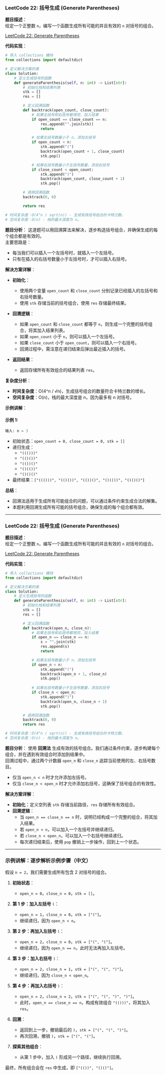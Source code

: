 ### LeetCode 22: 括号生成 (Generate Parentheses)

**题目描述**：  
给定一个正整数 `n`，编写一个函数生成所有可能的并且有效的 `n` 对括号的组合。

[LeetCode 22: Generate Parentheses](https://leetcode.com/problems/generate-parentheses/)

**代码实现**：
```python
# 导入 collections 模块
from collections import defaultdict

# 定义解决方案的类
class Solution:
    # 定义生成括号的函数
    def generateParenthesis(self, n: int) -> List[str]:
        # 初始化栈和结果列表
        stk = []
        res = []

        # 定义回溯函数
        def backtrack(open_count, close_count):
            # 如果左括号和右括号都用完，加入结果
            if open_count == close_count == n:
                res.append("".join(stk))
                return

            # 如果左括号数量小于 n，添加左括号
            if open_count < n:
                stk.append("(")
                backtrack(open_count + 1, close_count)
                stk.pop()

            # 如果右括号数量小于左括号数量，添加右括号
            if close_count < open_count:
                stk.append(")")
                backtrack(open_count, close_count + 1)
                stk.pop()

        # 调用回溯函数
        backtrack(0, 0)

        return res

# 时间复杂度：O(4^n / sqrt(n)) - 生成有效括号组合的卡特兰数。
# 空间复杂度：O(n) - 栈的最大深度为 n。
```

**题目分析**：
这道题可以用回溯算法来解决，逐步构造括号组合，并确保生成的每个组合都是有效的。  
主要思路是：  
- 每当我们可以插入一个左括号时，就插入一个左括号。
- 只有在插入的右括号数量小于左括号时，才可以插入右括号。

**解决方案详解**：

- **初始化**：
  - 使用两个变量 `open_count` 和 `close_count` 分别记录已经插入的左括号和右括号数量。
  - 使用 `stk` 存储当前的括号组合，使用 `res` 存储最终结果。

- **回溯逻辑**：
  - 如果 `open_count` 和 `close_count` 都等于 `n`，则生成一个完整的括号组合，将其加入结果列表。
  - 如果 `open_count` 小于 `n`，则可以插入一个左括号。
  - 如果 `close_count` 小于 `open_count`，则可以插入一个右括号。
  - 回溯过程中，需注意在递归结束后弹出最近插入的括号。

- **返回结果**：
  - 返回存储所有有效组合的结果列表 `res`。

**复杂度分析**：
- **时间复杂度**：O(4^n / √n)，生成括号组合的数量符合卡特兰数的增长。
- **空间复杂度**：O(n)，栈的最大深度是 n，因为最多有 n 对括号。

**示例讲解**：

#### 示例 1:

```python
输入: n = 3
```
- 初始状态：`open_count = 0, close_count = 0, stk = []`
- 递归生成：
  - `"((()))"`
  - `"(()())"`
  - `"(())()"`
  - `"()(())"`
  - `"()()()"`
- 最终结果：`["((()))", "(()())", "(())()", "()(())", "()()()"]`

**总结**：
- 回溯法适用于生成所有可能组合的问题，可以通过条件约束生成合法的解集。
- 本题利用回溯生成所有可能的括号组合，确保生成的每个组合都有效。

---

### LeetCode 22: 括号生成 (Generate Parentheses)

**题目描述**：  
给定一个正整数 `n`，编写一个函数生成所有可能的并且有效的 `n` 对括号的组合。

[LeetCode 22: Generate Parentheses](https://leetcode.com/problems/generate-parentheses/)

**代码实现**：
```python
# 导入 collections 模块
from collections import defaultdict

# 定义解决方案的类
class Solution:
    # 定义生成括号的函数
    def generateParenthesis(self, n: int) -> List[str]:
        # 初始化栈和结果列表
        stk = []
        res = []

        # 定义回溯函数
        def backtrack(open_n, close_n):
            # 如果左括号和右括号都用完，加入结果
            if open_n == close_n == n:
                s = "".join(stk)
                res.append(s)
                return

            # 如果左括号数量小于 n，添加左括号
            if open_n < n:
                stk.append("(")
                backtrack(open_n + 1, close_n)
                stk.pop()
            
            # 如果右括号数量小于左括号数量，添加右括号
            if close_n < open_n:
                stk.append(")")
                backtrack(open_n, close_n + 1)
                stk.pop()

        # 调用回溯函数
        backtrack(0, 0)
        return res

# 时间复杂度：O(4^n / sqrt(n)) - 生成有效括号组合的卡特兰数。
# 空间复杂度：O(n) - 栈的最大深度为 n。
```

**题目分析**：
使用 **回溯法** 生成有效的括号组合。我们通过条件约束，逐步构建每个组合，并在遇到有效组合时添加到结果中。  
回溯过程中，通过两个计数器 `open_n` 和 `close_n` 追踪当前使用的左、右括号数目。  
- 仅当 `open_n < n` 时才允许添加左括号。
- 仅当 `close_n < open_n` 时才允许添加右括号，这确保了括号组合的有效性。

**解决方案详解**：

- **初始化**：定义空列表 `stk` 存储当前路径，`res` 存储所有有效组合。
- **回溯逻辑**：
  - 当 `open_n == close_n == n` 时，说明已经构成一个完整的组合，将其加入结果。
  - 若 `open_n < n`，可以加入一个左括号并继续递归。
  - 若 `close_n < open_n`，可以加入一个右括号继续递归。
  - 每次递归结束后，使用 `pop` 撤销上一步操作，回到上一个状态。
  
---

### 示例讲解：逐步解析示例步骤（中文）

假设 `n = 2`，我们需要生成所有包含 2 对括号的组合。

1. **初始状态**：
   - `open_n = 0`，`close_n = 0`，`stk = []`。

2. **第 1 步：加入左括号** `(`：
   - `open_n = 1`，`close_n = 0`，`stk = ["("]`。
   - 继续递归，因为 `open_n < n`。

3. **第 2 步：再加入左括号** `(`：
   - `open_n = 2`，`close_n = 0`，`stk = ["(", "("]`。
   - 继续递归，因为 `open_n == n`，此时无法再加入左括号。

4. **第 3 步：加入右括号** `)`：
   - `open_n = 2`，`close_n = 1`，`stk = ["(", "(", ")"]`。
   - 继续递归，因为 `close_n < open_n`。

5. **第 4 步：再加入右括号** `)`：
   - `open_n = 2`，`close_n = 2`，`stk = ["(", "(", ")", ")"]`。
   - 此时，`open_n == close_n == n`，构成有效组合 `"(()))"`，将其加入 `res`。

6. **回溯**：
   - 返回到上一步，撤销最后的 `)`，`stk = ["(", "(", ")"]`。
   - 再次回溯，撤销 `)`，`stk = ["(", "("]`。

7. **探索其他组合**：
   - 从第 1 步中，加入 `)` 形成另一个路径，继续执行回溯。

最终，所有组合会在 `res` 中生成，即 `["(())", "()()"]`。
